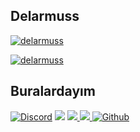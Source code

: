 <p align="left">
  <h2>Delarmuss</h2>
  
[![delarmuss](https://github-readme-stats.vercel.app/api?username=delarmuss&&show_icons=true&title_color=ffffff&icon_color=FF0000&text_color=daf7dc&bg_color=151515)](https://github.com/delarmuss)

[![delarmuss](https://github-readme-stats.vercel.app/api/top-langs/?username=delarmuss&layout=compact&title_color=ffffff&icon_color=FF0000&text_color=daf7dc&bg_color=151515)](https://github.com/delarmuss)

</p> 

<p align="left">
    <h2>Buralardayım</h2>
    <a href="https://discordapp.com/users/705186989728858164">
    <img alt="Discord" src="https://img.shields.io/badge/Discord-Delarmuss-7289DA?style=for-the-badge&logo=discord&logoColor=7289DA&logoWidth=20&labelColor=000'"></a>
    <a href="https://discord.gg/VRazacsU5U" rel="nofollow">
    <img src="https://img.shields.io/discord/837321402130366541?label=Discord&style=for-the-badge&logo=discord&color=7289DA"  style="max-width:100%;"></a>
    <a href="https://www.youtube.com/channel/UCydD_5R--qyHmuUtRogeYBA">
    <img src="https://img.shields.io/badge/Youtube-Delarmuss-FF0000?style=for-the-badge&logo=youtube">
    </a>
    <a href="https://www.twitch.tv/delarmuss">
    <img src="https://img.shields.io/badge/Twitch-Delarmuss-9147FF?style=for-the-badge&logo=twitch">
    </a>
     <a href="https://github.com/delarmuss">
    <img alt="Github" src="https://img.shields.io/github/followers/Delarmuss?color=1DA1F2&logo=github&label=Followers&style=for-the-badge"></a>   
</p>
